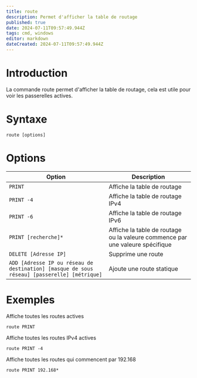 ```yaml
---
title: route
description: Permet d'afficher la table de routage
published: true
date: 2024-07-11T09:57:49.944Z
tags: cmd, windows
editor: markdown
dateCreated: 2024-07-11T09:57:49.944Z
---
```


# Introduction

La commande route permet d'afficher la table de routage, cela est utile pour voir les passerelles actives.

# Syntaxe

`route [options]`

# Options

| Option                                                                                      | Description                                                                   |
| ------------------------------------------------------------------------------------------- | ----------------------------------------------------------------------------- |
| `PRINT`                                                                                     | Affiche la table de routage                                                   |
| `PRINT -4`                                                                                  | Affiche la table de routage IPv4                                              |
| `PRINT -6`                                                                                  | Affiche la table de routage IPv6                                              |
| `PRINT [recherche]*`                                                                        | Affiche la table de routage ou la valeure commence par une valeure spécifique |
| `DELETE [Adresse IP]`                                                                       | Supprime une route                                                            |
| `ADD [Adresse IP ou réseau de destination] [masque de sous réseau] [passerelle] [métrique]` | Ajoute une route statique                                                     |

# Exemples

Affiche toutes les routes actives

`route PRINT`

Affiche toutes les routes IPv4 actives

`route PRINT -4`

Affiche toutes les routes qui commencent par 192.168

`route PRINT 192.168*`
